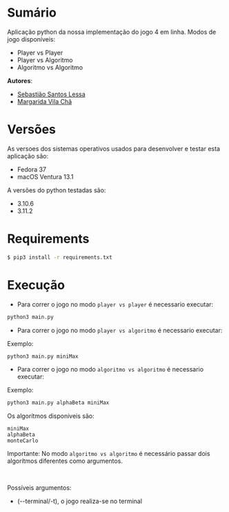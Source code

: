 # Sumário

Aplicação python da nossa implementação do jogo 4 em linha.
Modos de jogo disponíveis:
- Player vs Player
- Player vs Algoritmo
- Algoritmo vs Algoritmo



**Autores**:
- [Sebastião Santos Lessa](https://github.com/seblessa/)
- [Margarida Vila Chã](https://github.com/margaridavc/)


# Versões

As versoes dos sistemas operativos usados para desenvolver e testar esta aplicação são:
- Fedora 37
- macOS Ventura 13.1

A versões do python testadas são:
- 3.10.6
- 3.11.2


# Requirements
   ```bash
   $ pip3 install -r requirements.txt
   ```


# Execução

- Para correr o jogo no modo `player vs player` é necessario executar:


```bash
python3 main.py
```


- Para correr o jogo no modo `player vs algoritmo` é necessario executar:

Exemplo:
```bash
python3 main.py miniMax
```



- Para correr o jogo no modo `algoritmo vs algoritmo` é necessario executar:

Exemplo:
```bash
python3 main.py alphaBeta miniMax
```

Os algorítmos disponíveis são:


```
miniMax
alphaBeta
monteCarlo
```

Importante: No modo `algoritmo vs algoritmo` é necessário passar dois algorítmos diferentes como argumentos.

<br/>

Possíveis argumentos:

- (--terminal/-t), o jogo realiza-se no terminal

